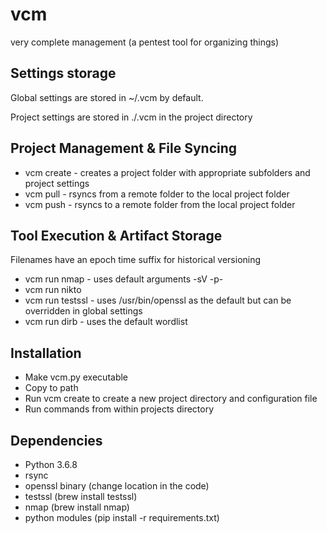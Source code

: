 # vcm
very complete management (a pentest tool for organizing things)

## Settings storage
Global settings are stored in ~/.vcm by default.

Project settings are stored in ./.vcm in the project directory

## Project Management & File Syncing
* vcm create - creates a project folder with appropriate subfolders and project settings
* vcm pull - rsyncs from a remote folder to the local project folder
* vcm push - rsyncs to a remote folder from the local project folder

## Tool Execution & Artifact Storage
Filenames have an epoch time suffix for historical versioning 
* vcm run nmap - uses default arguments -sV -p-
* vcm run nikto 
* vcm run testssl - uses /usr/bin/openssl as the default but can be overridden in global settings
* vcm run dirb - uses the default wordlist

## Installation
* Make vcm.py executable
* Copy to path
* Run vcm create to create a new project directory and configuration file
* Run commands from within projects directory

## Dependencies
* Python 3.6.8
* rsync
* openssl binary (change location in the code)
* testssl (brew install testssl)
* nmap (brew install nmap)
* python modules (pip install -r requirements.txt)
